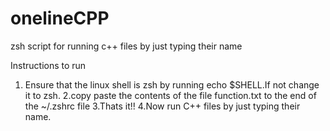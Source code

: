 # onelineCPP
zsh script for running c++ files by just typing their name

Instructions to run

1. Ensure that the linux shell is zsh by running echo $SHELL.If not change it to zsh.
2.copy paste the contents of the file function.txt to the end of the ~/.zshrc file
3.Thats it!!
4.Now run C++ files by just typing their name.
